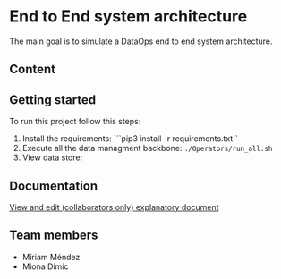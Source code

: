 # End to End system architecture
The main goal is to simulate a DataOps end to end system architecture.

## Content

## Getting started
To run this project follow this steps:
1. Install the requirements: ```pip3 install -r requirements.txt``
2. Execute all the data managment backbone: ``./Operators/run_all.sh``
3. View data store: 

## Documentation
[View and edit (collaborators only) explanatory document](https://www.overleaf.com/read/dqzszwwbvscf)

## Team members
* Míriam Méndez
* Miona Dimic